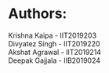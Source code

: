 # Authors:

Krishna Kaipa - IIT2019203\
Divyatez Singh - IIT2019220\
Akshat Agrawal - IIT2019214\
Deepak Gajjala - IIB2019024


